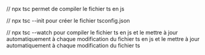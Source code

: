 // npx tsc permet de compiler le fichier ts en js

// npx tsc --init pour créer le fichier tsconfig.json

// npx tsc --watch pour compiler le fichier ts en js et le mettre à jour automatiquement à chaque modification du fichier ts en js et le mettre à jour automatiquement à chaque modification du fichier ts